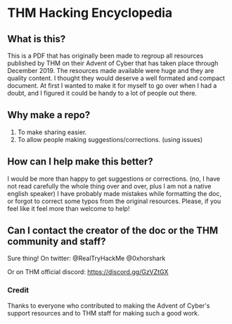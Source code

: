# THM Hacking Encyclopedia

## What is this?
This is a PDF that has originally been made to regroup all resources published by THM on their Advent of Cyber that has taken place through December 2019.
The resources made available were huge and they are quality content. I thought they would deserve a well formated and compact document.
At first I wanted to make it for myself to go over when I had a doubt, and I figured it could be handy to a lot of people out there.

## Why make a repo?
1. To make sharing easier.
2. To allow people making suggestions/corrections. (using issues)

## How can I help make this better?
I would be more than happy to get suggestions or corrections. (no, I have not read carefully the whole thing over and over, plus I am not a native english speaker)
I have probably made mistakes while formatting the doc, or forgot to correct some typos from the original resources.
Please, if you feel like it feel more than welcome to help!

## Can I contact the creator of the doc or the THM community and staff?
Sure thing!
On twitter:
@RealTryHackMe
@0xhorshark

Or on THM official discord:
https://discord.gg/GzVZtGX


### Credit
Thanks to everyone who contributed to making the Advent of Cyber's support resources and to THM staff for making such a good work.
